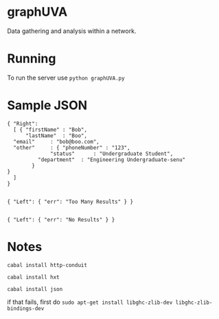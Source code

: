graphUVA
========
Data gathering and analysis within a network.

Running
=======
To run the server use `python graphUVA.py`

Sample JSON
===========

    { "Right":
      [ { "firstName" : "Bob",
      	  "lastName"  : "Boo",
	  "email"     : "bob@boo.com",
	  "other"     : { "phoneNumber" : "123",
	  	      	  "status"      : "Undergraduate Student",
			  "department"  : "Engineering Undergraduate-senu"
			}
	}
      ]
    }


    { "Left": { "err": "Too Many Results" } }


    { "Left": { "err": "No Results" } }

Notes
=====
`cabal install http-conduit`

`cabal install hxt`

`cabal install json`

if that fails, first do 
`sudo apt-get install libghc-zlib-dev libghc-zlib-bindings-dev`




